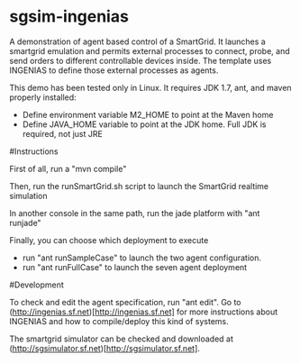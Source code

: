 # sgsim-ingenias
A demonstration of agent based control of a SmartGrid. It launches a smartgrid emulation and permits external processes to connect, probe, and send orders to different controllable devices inside. The template uses INGENIAS to define those external processes as agents. 

This demo has been tested only in Linux. It requires JDK 1.7, ant, and maven properly installed:

- Define environment variable M2_HOME to point at the Maven home
- Define JAVA_HOME variable to point at the JDK home. Full JDK is required, not just JRE

#Instructions

First of all, run a "mvn compile"

Then, run the runSmartGrid.sh script to launch the SmartGrid realtime simulation

In another console in the same path, run the jade platform with "ant runjade"

Finally, you can choose which deployment to execute

* run "ant runSampleCase" to launch the two agent configuration.
* run "ant runFullCase" to launch the seven agent deployment

#Development

To check and edit the agent specification, run "ant edit". Go to (http://ingenias.sf.net)[http://ingenias.sf.net] for more instructions about INGENIAS and how to compile/deploy this kind of systems.

The smartgrid simulator can be checked and downloaded at (http://sgsimulator.sf.net)[http://sgsimulator.sf.net].

